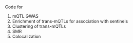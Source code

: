 Code for
1. mQTL GWAS
2. Enrichment of trans-mQTLs for association with sentinels
3. Clustering of trans-mQTLs
4. SMR
5. Colocalization

